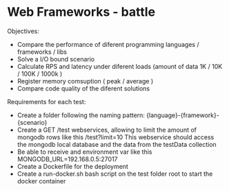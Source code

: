 # Web Frameworks - battle

Objectives:
* Compare the performance of diferent programming languages / frameworks / libs
* Solve a I/O bound scenario
* Calculate RPS and latency under diferent loads (amount of data 1K / 10K / 100K / 1000k )
* Register memory comsuption ( peak / average )
* Compare code quality of the diferent solutions


Requirements for each test:
* Create a folder following the naming pattern: {language}-{framework}-{scenario}
* Create a GET /test webservices, allowing to limit the amount of mongodb rows like this /test?limit=10
	This webservice should access the mongodb local database and the data from the testData collection
* Be able to receive and environment var like this MONGODB_URL=192.168.0.5:27017
* Create a Dockerfile for the deployment
* Create a run-docker.sh bash script on the test folder root to start the docker container

